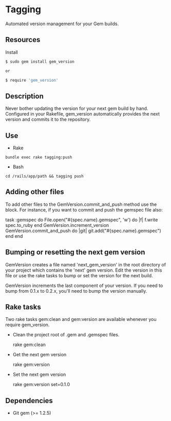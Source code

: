 # Tagging

Automated version management for your Gem builds.

## Resources

Install

```bash
$ sudo gem install gem_version

or

$ require 'gem_version'
```
	
## Description

Never bother updating the version for your next gem build by hand.  Configured in your Rakefile, gem_version automatically provides the next version and commits it to the repository.

## Use

* Rake

`bundle exec rake tagging:push`

* Bash

`cd /rails/app/path && tagging push`


## Adding other files

To add other files to the GemVersion.commit_and_push method use the block.  For instance,
if you want to commit and push the gemspec file also:

  task :gemspec do
    File.open("#{spec.name}.gemspec", 'w') do |f|
      f.write spec.to_ruby
    end
    GemVersion.increment_version
    GemVersion.commit_and_push do |git|
      git.add("#{spec.name}.gemspec")
    end
  end

## Bumping or resetting the next gem version

GemVersion creates a file named 'next_gem_version' in the root directory of your project which contains the 'next' gem version.  Edit the version in this file or use the rake tasks to bump or set the version for the next build.

GemVersion increments the last component of your version.  If you need to bump from 0.1.x to 0.2.x, you'll need to bump the version manually.

## Rake tasks

Two rake tasks gem:clean and gem:version are available whenever you require gem_version.

* Clean the project root of .gem and .gemspec files.

  rake gem:clean

* Get the next gem version

  rake gem:version

* Set the next gem version

  rake gem:version set=0.1.0


## Dependencies

* Git gem (>= 1.2.5)
